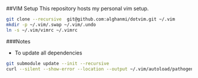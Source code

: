 ##VIM Setup
This repository hosts my personal vim setup.

```bash
git clone --recursive  git@github.com:alghanmi/dotvim.git ~/.vim
mkdir -p ~/.vim/.swap ~/.vim/.undo
ln -s ~/.vim/vimrc ~/.vimrc
```

###Notes
  + To update all dependencies
```bash
git submodule update --init --recursive
curl --silent --show-error --location --output ~/.vim/autoload/pathogen.vim https://tpo.pe/pathogen.vim
```
